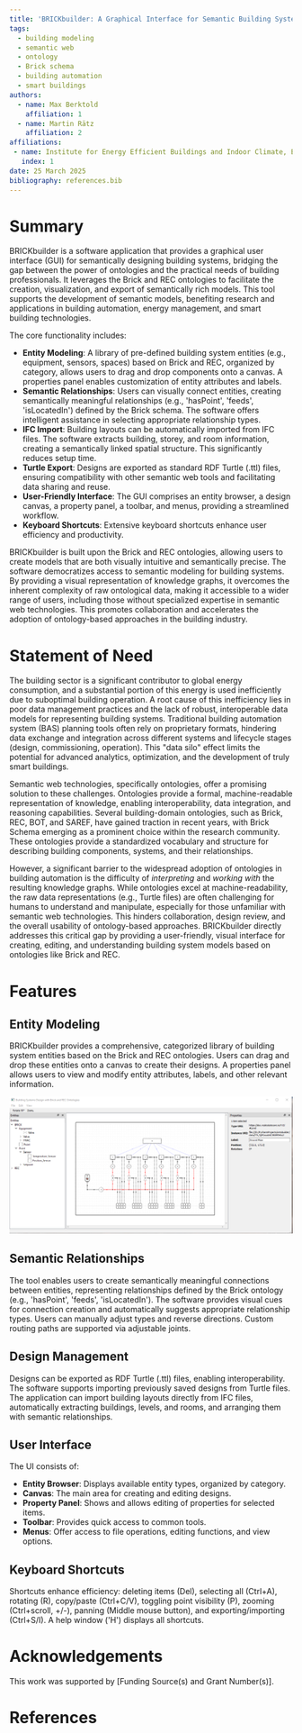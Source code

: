 ```yaml
---
title: 'BRICKbuilder: A Graphical Interface for Semantic Building System Modeling'
tags:
  - building modeling
  - semantic web
  - ontology
  - Brick schema
  - building automation
  - smart buildings
authors:
  - name: Max Berktold
    affiliation: 1
  - name: Martin Rätz
    affiliation: 2
affiliations:
 - name: Institute for Energy Efficient Buildings and Indoor Climate, E.ON Energy Research Center, RWTH Aachen University, Aachen, Germany
   index: 1
date: 25 March 2025
bibliography: references.bib
---
```


# Summary

BRICKbuilder is a software application that provides a graphical user interface (GUI) for semantically designing building systems, bridging the gap between the power of ontologies and the practical needs of building professionals. It leverages the Brick and REC ontologies to facilitate the creation, visualization, and export of semantically rich models. This tool supports the development of semantic models, benefiting research and applications in building automation, energy management, and smart building technologies.

The core functionality includes:

- **Entity Modeling**: A library of pre-defined building system entities (e.g., equipment, sensors, spaces) based on Brick and REC, organized by category, allows users to drag and drop components onto a canvas. A properties panel enables customization of entity attributes and labels.
- **Semantic Relationships**: Users can visually connect entities, creating semantically meaningful relationships (e.g., 'hasPoint', 'feeds', 'isLocatedIn') defined by the Brick schema. The software offers intelligent assistance in selecting appropriate relationship types.
- **IFC Import**: Building layouts can be automatically imported from IFC files. The software extracts building, storey, and room information, creating a semantically linked spatial structure. This significantly reduces setup time.
- **Turtle Export**: Designs are exported as standard RDF Turtle (.ttl) files, ensuring compatibility with other semantic web tools and facilitating data sharing and reuse.
- **User-Friendly Interface**: The GUI comprises an entity browser, a design canvas, a property panel, a toolbar, and menus, providing a streamlined workflow.
- **Keyboard Shortcuts**: Extensive keyboard shortcuts enhance user efficiency and productivity.

BRICKbuilder is built upon the Brick and REC ontologies, allowing users to create models that are both visually intuitive and semantically precise. The software democratizes access to semantic modeling for building systems. By providing a visual representation of knowledge graphs, it overcomes the inherent complexity of raw ontological data, making it accessible to a wider range of users, including those without specialized expertise in semantic web technologies. This promotes collaboration and accelerates the adoption of ontology-based approaches in the building industry.

# Statement of Need

The building sector is a significant contributor to global energy consumption, and a substantial portion of this energy is used inefficiently due to suboptimal building operation. A root cause of this inefficiency lies in poor data management practices and the lack of robust, interoperable data models for representing building systems. Traditional building automation system (BAS) planning tools often rely on proprietary formats, hindering data exchange and integration across different systems and lifecycle stages (design, commissioning, operation). This "data silo" effect limits the potential for advanced analytics, optimization, and the development of truly smart buildings.

Semantic web technologies, specifically ontologies, offer a promising solution to these challenges. Ontologies provide a formal, machine-readable representation of knowledge, enabling interoperability, data integration, and reasoning capabilities. Several building-domain ontologies, such as Brick, REC, BOT, and SAREF, have gained traction in recent years, with Brick Schema emerging as a prominent choice within the research community. These ontologies provide a standardized vocabulary and structure for describing building components, systems, and their relationships.

However, a significant barrier to the widespread adoption of ontologies in building automation is the difficulty of *interpreting* and *working with* the resulting knowledge graphs. While ontologies excel at machine-readability, the raw data representations (e.g., Turtle files) are often challenging for humans to understand and manipulate, especially for those unfamiliar with semantic web technologies. This hinders collaboration, design review, and the overall usability of ontology-based approaches. BRICKbuilder directly addresses this critical gap by providing a user-friendly, visual interface for creating, editing, and understanding building system models based on ontologies like Brick and REC.

# Features

## Entity Modeling
BRICKbuilder provides a comprehensive, categorized library of building system entities based on the Brick and REC ontologies. Users can drag and drop these entities onto a canvas to create their designs. A properties panel allows users to view and modify entity attributes, labels, and other relevant information.

![Screenshot of the BRICKbuilder user interface.\label{fig:gui}](GUI.png)

## Semantic Relationships
The tool enables users to create semantically meaningful connections between entities, representing relationships defined by the Brick ontology (e.g., 'hasPoint', 'feeds', 'isLocatedIn'). The software provides visual cues for connection creation and automatically suggests appropriate relationship types. Users can manually adjust types and reverse directions. Custom routing paths are supported via adjustable joints.

## Design Management
Designs can be exported as RDF Turtle (.ttl) files, enabling interoperability. The software supports importing previously saved designs from Turtle files. The application can import building layouts directly from IFC files, automatically extracting buildings, levels, and rooms, and arranging them with semantic relationships.

## User Interface
The UI consists of:

- **Entity Browser**: Displays available entity types, organized by category.
- **Canvas**: The main area for creating and editing designs.
- **Property Panel**: Shows and allows editing of properties for selected items.
- **Toolbar**: Provides quick access to common tools.
- **Menus**: Offer access to file operations, editing functions, and view options.

## Keyboard Shortcuts
Shortcuts enhance efficiency: deleting items (Del), selecting all (Ctrl+A), rotating (R), copy/paste (Ctrl+C/V), toggling point visibility (P), zooming (Ctrl+scroll, +/-), panning (Middle mouse button), and exporting/importing (Ctrl+S/I). A help window ('H') displays all shortcuts.

# Acknowledgements

This work was supported by [Funding Source(s) and Grant Number(s)].

# References